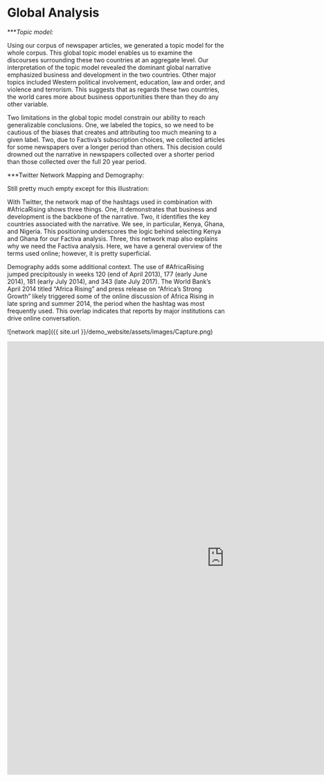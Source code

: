 # Global Analysis

****Topic model:*

Using our corpus of newspaper articles, we generated a topic model for the whole corpus. This global topic model enables us to examine the discourses surrounding these two countries at an aggregate level. Our interpretation of the topic model revealed the dominant global narrative emphasized business and development in the two countries. Other major topics included Western political involvement, education, law and order, and violence and terrorism. This suggests that as regards these two countries, the world cares more about business opportunities there than they do any other variable. 

Two limitations in the global topic model constrain our ability to reach generalizable conclusions. One, we labeled the topics, so we need to be cautious of the biases that creates and attributing too much meaning to a given label. Two, due to Factiva’s subscription choices, we collected articles for some newspapers over a longer period than others. This decision could drowned out the narrative in newspapers collected over a shorter period than those collected over the full 20 year period. 


***Twitter Network Mapping and Demography:

 
 Still pretty much empty except for this illustration:
 
 With Twitter, the network map of the hashtags used in combination with #AfricaRising shows three things. One, it demonstrates that business and development is the backbone of the narrative. Two, it identifies the key countries associated with the narrative. We see, in particular, Kenya, Ghana, and Nigeria. This positioning underscores the logic behind selecting Kenya and Ghana for our Factiva analysis. Three, this network map also explains why we need the Factiva analysis. Here, we have a general overview of the terms used online; however, it is pretty superficial. 

Demography adds some additional context. The use of #AfricaRising jumped precipitously in weeks 120 (end of April 2013), 177 (early June 2014), 181 (early July 2014), and 343 (late July 2017). The World Bank’s April 2014 titled “Africa Rising” and press release on “Africa’s Strong Growth” likely triggered some of the online discussion of Africa Rising in late spring and summer 2014, the period when the hashtag was most frequently used. This overlap indicates that reports by major institutions can drive online conversation.

 
 ![network map]({{ site.url }}/demo_website/assets/images/Capture.png)  
 
 


<iframe src="https://documents.cortext.net/lib/mapexplorer/explorerjs.html?file=https://assets.cortext.net/docs/64b020659de1cef9be4c4b3d35482c27" frameborder="0" style="overflow:hidden;border:1px solid #DDDDDD;" width="1000" height="1000" allowfullscreen></iframe>
